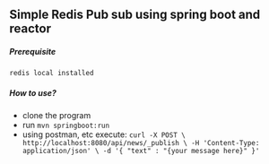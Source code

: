 ## Simple Redis Pub sub using spring boot and reactor

##### Prerequisite
    redis local installed 

##### How to use?
- clone the program
- run `mvn springboot:run`
- using postman, etc execute:
`curl -X POST \
   http://localhost:8080/api/news/_publish \
   -H 'Content-Type: application/json' \
   -d '{
 	"text" : "{your message here}"
 }'`
